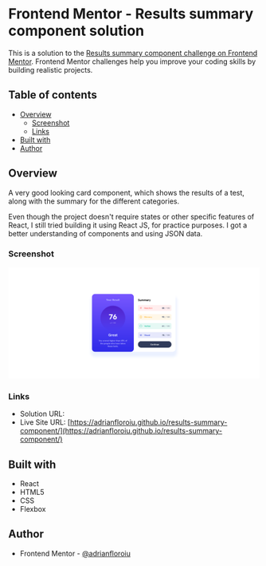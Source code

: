 # Frontend Mentor - Results summary component solution

This is a solution to the [Results summary component challenge on Frontend Mentor](https://www.frontendmentor.io/challenges/results-summary-component-CE_K6s0maV). Frontend Mentor challenges help you improve your coding skills by building realistic projects.

## Table of contents

- [Overview](#overview)
  - [Screenshot](#screenshot)
  - [Links](#links)
- [Built with](#built-with)
- [Author](#author)

## Overview

A very good looking card component, which shows the results of a test, along with the summary for the different categories.

Even though the project doesn't require states or other specific features of React, I still tried building it using React JS, for practice purposes. I got a better understanding of components and using JSON data.

### Screenshot

![Results Summary Component](./screenshot.png)

### Links

- Solution URL:
- Live Site URL: [https://adrianfloroiu.github.io/results-summary-component/](https://adrianfloroiu.github.io/results-summary-component/)

## Built with

- React
- HTML5
- CSS
- Flexbox

## Author

- Frontend Mentor - [@adrianfloroiu](https://www.frontendmentor.io/profile/adrianfloroiu)
